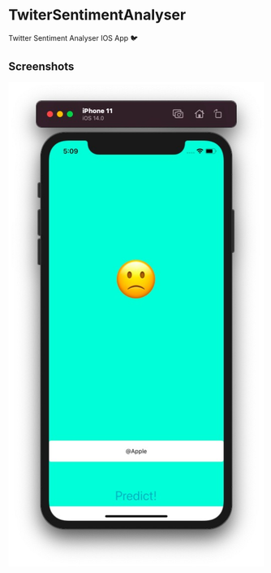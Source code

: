 # TwiterSentimentAnalyser
Twitter Sentiment Analyser IOS App 🐦

## Screenshots

![Screenshot](https://github.com/Rohan-cod/TwiterSentimentAnalyser/blob/master/Screenshots/Twitter.jpg)
